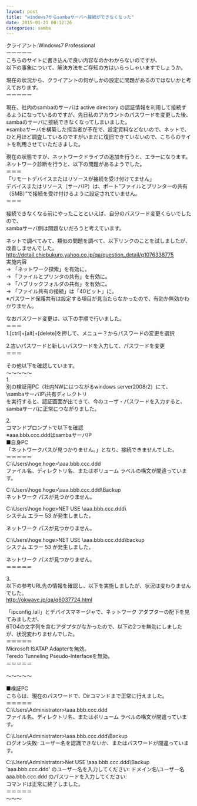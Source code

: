 ```yaml
---
layout: post
title: "windows7からsambaサーバへ接続ができなくなった"
date: 2015-01-21 00:12:26
categories: samba
---
```

<p>クライアント:Windows7 Professional<br>
ーーーーー<br>
こちらのサイトに書き込んで良い内容なのかわからないのですが、<br>
以下の事象について、解決方法をご存知の方はいらっしゃいますでしょうか。</p>

<p>現在の状況から、クライアントの何がしかの設定に問題があるのではないかと考えております。<br>
ーーーーー</p>

<p>現在、社内のsambaのサーバは active directory の認証情報を利用して接続するようになっているのですが、先日私のアカウントのパスワードを変更した後、sambaのサーバに接続できなくなってしまいました。<br>
※sambaサーバを構築した担当者が不在で、設定資料などないので、ネットで、ひと月ほど調査しているのですがいまだに復旧できていないので、こちらのサイトを利用させていただきました。</p>

<p>現在の状態ですが、ネットワークドライブの追加を行うと、エラーになります。<br>
ネットワーク診断を行うと、以下の問題があるようでした。<br>
＝＝＝<br>
「リモートデバイスまたはリソースが接続を受け付けてません」<br>
デバイスまたはリソース（サーバIP）は、ポート”ファイルとプリンターの共有（SMB）”で接続を受け付けるように設定されていません。<br>
＝＝＝</p>

<p>接続できなくなる前にやったことといえば、自分のパスワード変更くらいでしたので、<br>
sambaサーバ側は問題ないだろうと考えています。</p>

<p>ネットで調べてみて、類似の問題を調べて、以下リンクのことを試しましたが、改善しませんでした。<br>
<a href="http://detail.chiebukuro.yahoo.co.jp/qa/question_detail/q1076338775" rel="nofollow">http://detail.chiebukuro.yahoo.co.jp/qa/question_detail/q1076338775</a><br>
実施内容<br>
→ 「ネットワーク探索」を有効に。<br>
→ 「ファイルとプリンタの共有」を有効に。<br>
→ 「ハブリックフォルダの共有」を有効に。<br>
→ 「ファイル共有の接続」は「40ビット」に。<br>
※パスワード保護共有は設定する項目が見当たらなかったので、有効か無効かわかりません。</p>

<p>なおパスワード変更は、以下の手順で行いました。<br>
＝＝＝<br>
1.[ctrl]+[alt]+[delete]を押して、メニュー？からパスワードの変更を選択</p>

<p>2.古いパスワードと新しいパスワードを入力して、パスワードを変更<br>
＝＝＝</p>

<p>その他以下を確認しています。<br>
～～～～～<br>
1.<br>
別の検証用PC（社内NWにはつながるwindows server2008r2）にて、<br>
\sambaサーバIP\共有ディレクトリ<br>
を実行すると、認証画面が出てきて、今のユーザ・パスワードを入力すると、sambaサーバに正常につながりました。</p>

<p>2.<br>
コマンドプロンプトで以下を確認<br>
※aaa.bbb.ccc.dddはsambaサーバIP<br>
■自身PC<br>
「ネットワークパスが見つかりません。」となり、接続できませんでした。<br>
＝＝＝＝＝<br>
C:\Users\hoge.hoge>\aaa.bbb.ccc.ddd<br>
ファイル名、ディレクトリ名、またはボリューム ラベルの構文が間違っています。</p>

<p>C:\Users\hoge.hoge>\aaa.bbb.ccc.ddd\Backup<br>
ネットワーク パスが見つかりません。</p>

<p>C:\Users\hoge.hoge>NET USE \aaa.bbb.ccc.ddd\<br>
システム エラー 53 が発生しました。</p>

<p>ネットワーク パスが見つかりません。</p>

<p>C:\Users\hoge.hoge>NET USE \aaa.bbb.ccc.ddd\backup<br>
システム エラー 53 が発生しました。</p>

<p>ネットワーク パスが見つかりません。<br>
＝＝＝＝＝</p>

<p>3.<br>
以下の参考URL先の情報を確認し、以下を実施しましたが、状況は変わりませんでした。<br>
<a href="http://okwave.jp/qa/q6037724.html" rel="nofollow">http://okwave.jp/qa/q6037724.html</a></p>

<p>「ipconfig /all」とデバイスマネージャで、ネットワーク アダプターの配下を見てみましたが、<br>
6TO4の文字列を含むアダプタがなかったので、以下の2つを無効にしましたが、状況変わりませんでした。<br>
＝＝＝＝＝<br>
Microsoft ISATAP Adapterを無効。<br>
Teredo Tunneling Pseudo-Interfaceを無効。<br>
＝＝＝＝＝</p>

<p>～～～～～</p>

<p>■検証PC<br>
こちらは、現在のパスワードで、Dirコマンドまで正常に行えました。<br>
＝＝＝＝＝<br>
C:\Users\Administrator>\aaa.bbb.ccc.ddd<br>
ファイル名、ディレクトリ名、またはボリューム ラベルの構文が間違っています。</p>

<p>C:\Users\Administrator>\aaa.bbb.ccc.ddd\Backup<br>
ログオン失敗: ユーザー名を認識できないか、またはパスワードが間違っています。</p>

<p>C:\Users\Administrator>Net USE \aaa.bbb.ccc.ddd\Backup<br>
'aaa.bbb.ccc.ddd' のユーザー名を入力してください: ドメイン名\ユーザー名<br>
aaa.bbb.ccc.ddd のパスワードを入力してください:<br>
コマンドは正常に終了しました。<br>
＝＝＝＝＝<br>
～～～</p>

